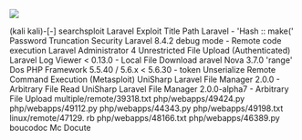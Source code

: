 ![](Maszyny/Linux/Academy/Pasted%20image%2020210904183240.png)

(kali kali)-[-]
searchsploit Laravel
Exploit Title
Path
Laravel - 'Hash :: make(' Password Truncation Security
Laravel 8.4.2 debug mode - Remote code execution
Laravel Administrator 4 Unrestricted File Upload (Authenticated)
Laravel Log Viewer < 0.13.0 - Local File Download
aravel Nova 3.7.0 'range' Dos
PHP
Framework 5.5.40 / 5.6.x < 5.6.30 - token Unserialize Remote Command Execution (Metasploit)
UniSharp Laravel File Manager 2.0.0 - Arbitrary File Read
UniSharp Laravel File Manager 2.0.0-alpha7 - Arbitrary File Upload
multiple/remote/39318.txt
php/webapps/49424.py
php/webapps/49112.py
php/webapps/44343.py
php/webapps/49198.txt
linux/remote/47129. rb
php/webapps/48166.txt
php/webapps/46389.py
boucodoc Mc Docute
